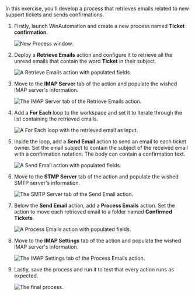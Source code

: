In this exercise, you'll develop a process that retrieves emails related to new support tickets and sends confirmations. 

1. Firstly, launch WinAutomation and create a new process named **Ticket confirmation**.

    ![New Process window.](..\media\create-process.png)

1. Deploy a **Retrieve Emails** action and configure it to retrieve all the unread emails that contain the word **Ticket** in their subject. 

    ![A Retrieve Emails action with populated fields.](..\media\exercise-retrieve.png)

1. Move to the **IMAP Server** tab of the action and populate the wished IMAP server's information.

    ![The IMAP Server tab of the Retrieve Emails action.](..\media\exercise-retrieve-imap.png)

1. Add a **For Each** loop to the workspace and set it to iterate through the list containing the retrieved emails.

    ![A For Each loop with the retrieved email as input.](..\media\exercise-loop.png)

1. Inside the loop, add a **Send Email** action to send an email to each ticket owner. Set the email subject to contain the subject of the received email with a confirmation notation. The body can contain a confirmation text.

     ![A Send Email action with populated fields.](..\media\exercise-send.png)

1. Move to the **STMP Server** tab of the action and populate the wished SMTP server's information.

    ![The SMTP Server tab of the Send Email action.](..\media\exercise-send-smtp.png)

1. Below the **Send Email** action, add a **Process Emails** action.  Set the action to move each retrieved email to a folder named **Confirmed Tickets**.

    ![A Process Emails action with populated fields.](..\media\exercise-process.png)

1. Move to the **IMAP Settings** tab of the action and populate the wished IMAP server's information.

    ![The IMAP Settings tab of the Process Emails action.](..\media\exercise-process-imap.png)

1. Lastly, save the process and run it to test that every action runs as expected. 

     ![The final process.](..\media\exercise-save.png)